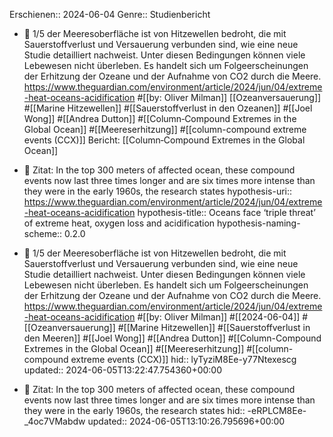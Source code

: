 Erschienen:: 2024-06-04
Genre:: Studienbericht

- 📝 1/5 der Meeresoberfläche ist von Hitzewellen bedroht, die mit Sauerstoffverlust und Versauerung verbunden sind, wie eine neue Studie detailliert nachweist. Unter diesen Bedingungen können viele Lebewesen nicht überleben. Es handelt sich um Folgeerscheinungen der Erhitzung der Ozeane und der Aufnahme von CO2 durch die Meere. https://www.theguardian.com/environment/article/2024/jun/04/extreme-heat-oceans-acidification #[[by: Oliver Milman]] [[Ozeanversauerung]] #[[Marine Hitzewellen]] #[[Sauerstoffverlust in den Ozeanen]] #[[Joel Wong]] #[[Andrea Dutton]] #[[Column‐Compound Extremes in the Global Ocean]] #[[Meereserhitzung]] #[[column-compound extreme events (CCX)]]
  Bericht: [[Column‐Compound Extremes in the Global Ocean]]
- 📌 Zitat: In the top 300 meters of affected ocean, these compound events now last three times longer and are six times more intense than they were in the early 1960s, the research states
hypothesis-uri:: https://www.theguardian.com/environment/article/2024/jun/04/extreme-heat-oceans-acidification
hypothesis-title:: Oceans face ‘triple threat’ of extreme heat, oxygen loss and acidification
hypothesis-naming-scheme:: 0.2.0

- 📝 1/5 der Meeresoberfläche ist von Hitzewellen bedroht, die mit Sauerstoffverlust und Versauerung verbunden sind, wie eine neue Studie detailliert nachweist. Unter diesen Bedingungen können viele Lebewesen nicht überleben. Es handelt sich um Folgeerscheinungen der Erhitzung der Ozeane und der Aufnahme von CO2 durch die Meere. https://www.theguardian.com/environment/article/2024/jun/04/extreme-heat-oceans-acidification #[[by: Oliver Milman]] #[[2024-06-04]] #[[Ozeanversauerung]] #[[Marine Hitzewellen]] #[[Sauerstoffverlust in den Meeren]] #[[Joel Wong]] #[[Andrea Dutton]] #[[Column-Compound Extremes in the Global Ocean]] #[[Meereserhitzung]] #[[column-compound extreme events (CCX)]]
  hid:: lyTyziM8Ee-y77Ntexescg
  updated:: 2024-06-05T13:22:47.754360+00:00
- 📌 Zitat: In the top 300 meters of affected ocean, these compound events now last three times longer and are six times more intense than they were in the early 1960s, the research states
  hid:: -eRPLCM8Ee-_4oc7VMabdw
  updated:: 2024-06-05T13:10:26.795696+00:00